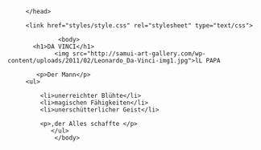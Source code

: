 <html>
         <head>
              <meta charset="utf-8">  
            <title> Da Vinci </title>  
                  
         </head>  
         
         <link href="styles/style.css" rel="stylesheet" type="text/css">   
         
                  <body>
           <h1>DA VINCI</h1>
                 <img src="http://samui-art-gallery.com/wp-content/uploads/2011/02/Leonardo_Da-Vinci-img1.jpg">lL PAPA

            <p>Der Mann</p>
         <ul>

             <li>unerreichter Blühte</li>
             <li>magischen Fähigkeiten</li>
             <li>unerschütterlicher Geist</li>

             <p>,der Alles schaffte </p>         
                </ul>
                 </body>

</html>
